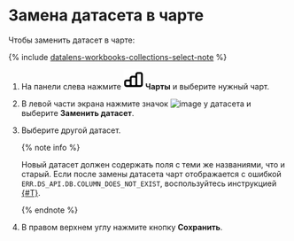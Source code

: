 # Замена датасета в чарте

Чтобы заменить датасет в чарте:


{% include [datalens-workbooks-collections-select-note](../../../_includes/datalens/operations/datalens-workbooks-collections-select-note.md) %}


1. На панели слева нажмите ![image](../../../_assets/datalens/chart.svg) **Чарты** и выберите нужный чарт.
1. В левой части экрана нажмите значок ![image](../../../_assets/datalens/horizontal-ellipsis.svg) у датасета и выберите **Заменить датасет**.
1. Выберите другой датасет.

   {% note info %}

   Новый датасет должен содержать поля с теми же названиями, что и старый. Если после замены датасета чарт отображается с ошибкой `ERR.DS_API.DB.COLUMN_DOES_NOT_EXIST`, воспользуйтесь инструкцией [{#T}](../dataset/update-field.md#replace-field).

   {% endnote %}

1. В правом верхнем углу нажмите кнопку **Сохранить**.
